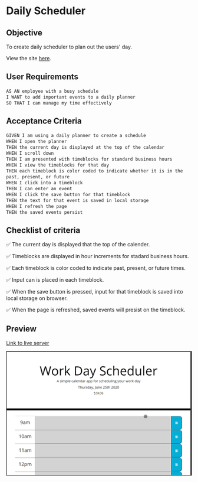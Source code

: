 # Daily Scheduler

## Objective
To create daily scheduler to plan out the users' day. 

View the site [here](https://eddyangang.github.io/scheduler/).

## User Requirements

```
AS AN employee with a busy schedule
I WANT to add important events to a daily planner
SO THAT I can manage my time effectively
```

## Acceptance Criteria

```
GIVEN I am using a daily planner to create a schedule
WHEN I open the planner
THEN the current day is displayed at the top of the calendar
WHEN I scroll down
THEN I am presented with timeblocks for standard business hours
WHEN I view the timeblocks for that day
THEN each timeblock is color coded to indicate whether it is in the past, present, or future
WHEN I click into a timeblock
THEN I can enter an event
WHEN I click the save button for that timeblock
THEN the text for that event is saved in local storage
WHEN I refresh the page
THEN the saved events persist
```

## Checklist of criteria

✅ The current day is displayed that the top of the calender.

✅ Timeblocks are displayed in hour increments for stadard business hours.

✅ Each timeblock is color coded to indicate past, present, or future times. 

✅ Input can is placed in each timeblock.

✅ When the save button is pressed, input for that timeblock is saved into local        storage on browser.

✅ When the page is refreshed, saved events will presist on the timeblock.

## Preview
[Link to live server](https://eddyangang.github.io/scheduler/)

![Preview Here](./preview.gif)